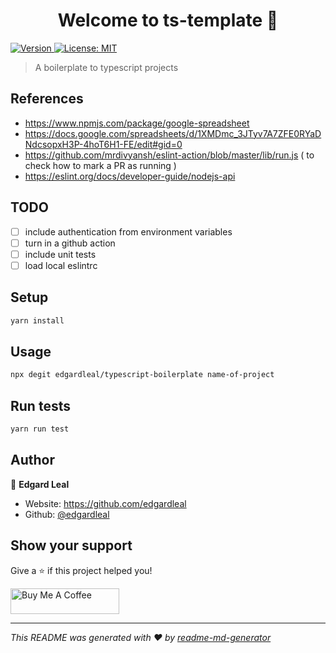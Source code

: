 <h1 align="center">Welcome to ts-template 👋</h1>
<p>
  <a href="https://www.npmjs.com/package/ts-template" target="_blank">
    <img alt="Version" src="https://img.shields.io/npm/v/ts-template.svg">
  </a>
  <a href="#" target="_blank">
    <img alt="License: MIT" src="https://img.shields.io/badge/License-MIT-yellow.svg" />
  </a>
</p>

> A boilerplate to typescript projects

## References

* https://www.npmjs.com/package/google-spreadsheet
* https://docs.google.com/spreadsheets/d/1XMDmc_3JTyv7A7ZFE0RYaDNdcsopxH3P-4hoT6H1-FE/edit#gid=0
* https://github.com/mrdivyansh/eslint-action/blob/master/lib/run.js ( to check how to mark a PR as running )
* https://eslint.org/docs/developer-guide/nodejs-api

## TODO

* [ ] include authentication from environment variables
* [ ] turn in a github action
* [ ] include unit tests
* [ ] load local eslintrc

## Setup

```sh
yarn install
```

## Usage

```sh
npx degit edgardleal/typescript-boilerplate name-of-project
```

## Run tests

```sh
yarn run test
```

## Author

👤 **Edgard Leal**

* Website: https://github.com/edgardleal
* Github: [@edgardleal](https://github.com/edgardleal)

## Show your support

Give a ⭐️ if this project helped you!

<a href="https://www.buymeacoffee.com/edgardleal" target="_blank"><img src="https://cdn.buymeacoffee.com/buttons/default-orange.png" alt="Buy Me A Coffee" height="41" width="174"></a>

***
_This README was generated with ❤️ by [readme-md-generator](https://github.com/kefranabg/readme-md-generator)_
